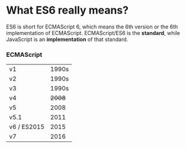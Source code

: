 # What ES6 really means?

ES6 is short for ECMAScript 6, which means the 6th version or the 6th implementation of ECMAScript. ECMAScript/ES6 is the **standard**, while JavaScript is an **implementation** of that standard.

### ECMAScript
|             |          |
|-------------|----------|
| v1          |   1990s  |
| v2          |  1990s   |
| v3          |  1990s   |
| v4          | ~~2008~~ |
| v5          |  2008    |
| v5.1        |  2011    |
| v6 / ES2015 |  2015    |
| v7          |  2016    |
